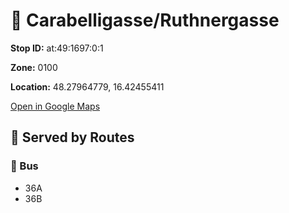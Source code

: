 # 🚉 Carabelligasse/Ruthnergasse


**Stop ID:** at:49:1697:0:1

**Zone:** 0100

**Location:** 48.27964779, 16.42455411

[Open in Google Maps](https://www.google.com/maps?q=48.27964779,16.42455411)

## 🚆 Served by Routes

### 🚌 Bus
- 36A
- 36B